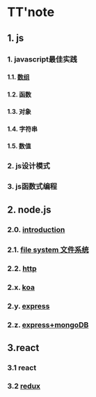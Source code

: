 # TT'note

## 1. js

### 1. javascript最佳实践

#### 1.1. [数组](https://github.com/ivyTa/ivyTa.github.io/blob/master/js/array/array.md)


#### 1.2. 函数
#### 1.3. 对象
#### 1.4. 字符串
#### 1.5. 数值

### 2. js设计模式

### 3. js函数式编程

## 2. node.js

### 2.0. [introduction](https://github.com/ivyTa/ivyTa.github.io/blob/master/node/00-introduction/introduction.md)
### 2.1. [file system 文件系统](https://github.com/ivyTa/ivyTa.github.io/blob/master/node/01-fileSystem/fileSystem.md)
### 2.2. [http](https://github.com/ivyTa/ivyTa.github.io/blob/master/node/02-http/http.md)
### 2.x. [koa](https://github.com/ivyTa/ivyTa.github.io/blob/master/node/koaDemo/readme.md)
### 2.y. [express](https://github.com/ivyTa/ivyTa.github.io/blob/master/node/expressAPI/API.md)
### 2.z. [express+mongoDB](https://github.com/ivyTa/ivyTa.github.io/blob/master/node/expressDemo/readme.md)


## 3.react

### 3.1 react 
### 3.2 [redux](https://github.com/ivyTa/ivyTa.github.io/blob/master/react/redux.md)